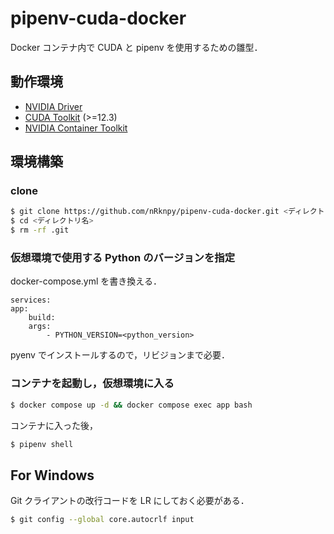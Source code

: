 # pipenv-cuda-docker

Docker コンテナ内で CUDA と pipenv を使用するための雛型．

## 動作環境

- [NVIDIA Driver](https://www.nvidia.co.jp/Download/index.aspx)
- [CUDA Toolkit](https://developer.nvidia.com/cuda-downloads) (>=12.3)
- [NVIDIA Container Toolkit](https://docs.nvidia.com/datacenter/cloud-native/container-toolkit/latest/install-guide.html)

## 環境構築

### clone

```sh
$ git clone https://github.com/nRknpy/pipenv-cuda-docker.git <ディレクトリ名>
$ cd <ディレクトリ名>
$ rm -rf .git
```

### 仮想環境で使用する Python のバージョンを指定

docker-compose.yml を書き換える．

```
services:
app:
    build:
    args:
        - PYTHON_VERSION=<python_version>
```

pyenv でインストールするので，リビジョンまで必要．

### コンテナを起動し，仮想環境に入る

```sh
$ docker compose up -d && docker compose exec app bash
```

コンテナに入った後，

```sh
$ pipenv shell
```

## For Windows

Git クライアントの改行コードを LR にしておく必要がある．

```sh
$ git config --global core.autocrlf input
```
